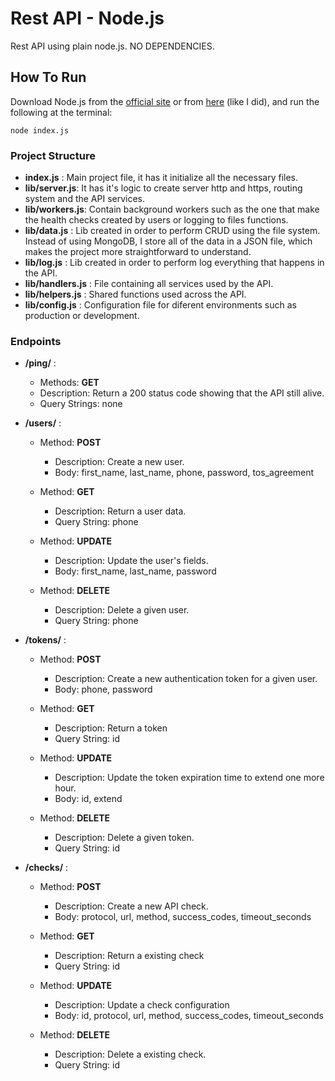 # Rest API - Node.js
Rest API using plain node.js. NO DEPENDENCIES.

## How To Run
Download Node.js from the [official  site](https://nodejs.org/en/download/) or from [here](https://github.com/creationix/nvm) (like I did), and run the following at the terminal:

```
node index.js
```
### Project Structure
 * **index.js** : Main project file, it has it initialize all the necessary files.
 * **lib/server.js**:  It has it's logic to create server http and https, routing system and the API services.
 * **lib/workers.js**: Contain background workers such as the one that make the health checks created by users or logging to files functions.
 * **lib/data.js** : Lib created in order to perform CRUD using the file system. Instead of using MongoDB, I store all of the data in a JSON file, which makes the project more straightforward to understand.
  * **lib/log.js** : Lib created in order to perform log everything that happens in the API.
  * **lib/handlers.js** : File containing all services used by the API.
  * **lib/helpers.js** : Shared functions used across the API.
  * **lib/config.js** : Configuration file for diferent environments such as production or development.
 
### Endpoints 
 - **/ping/** : 
    - Methods: **GET**
    - Description: Return a 200 status code showing that the API still alive.
    - Query Strings: none

 - **/users/** : 
    - Method: **POST**
      - Description: Create a new user.
      - Body: first_name, last_name, phone, password, tos_agreement

    - Method: **GET**
      - Description: Return a user data.
      - Query String: phone

    - Method: **UPDATE**
      - Description: Update the user's fields.
      - Body: first_name, last_name, password

    - Method: **DELETE**
      - Description: Delete a given user.
      - Query String: phone

 - **/tokens/** : 
    - Method: **POST**
      - Description: Create a new authentication token for a given user.
      - Body: phone, password
      
    - Method: **GET**
      - Description: Return a token
      - Query String: id

    - Method: **UPDATE**
      - Description: Update the token expiration time to extend one more hour.
      - Body: id, extend

    - Method: **DELETE**
      - Description: Delete a given token.
      - Query String: id
 
 - **/checks/** : 
    - Method: **POST**
      - Description: Create a new API check.
      - Body: protocol, url, method, success_codes, timeout_seconds
      
    - Method: **GET**
      - Description: Return a existing check
      - Query String: id

    - Method: **UPDATE**
      - Description: Update a check configuration
      - Body: id, protocol, url, method, success_codes, timeout_seconds

    - Method: **DELETE**
      - Description: Delete a existing check.
      - Query String: id



